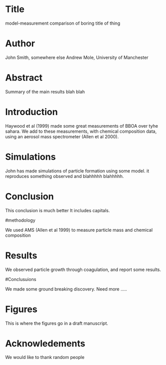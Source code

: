 # Title

model-measurement comparison 
of boring title of thing

# Author

John Smith, somewhere else
Andrew Mole, University of Manchester

# Abstract

Summary of the main results 
blah blah


# Introduction

Haywood et al (1999) made some great measurements of BBOA over tyhe sahara.
We add to these measurements, with chemical composition data, using an aerosol mass spectrometer (Allen et al 2000).

# Simulations


John has made simulations of particle formation using some model.
it reproduces something observed and blahhhhh blahhhhh.

# Conclusion

This conclusion is much better
It includes capitals.

#methodology

We used AMS (Allen et al 1999) to measure particle mass and chemical composition

# Results

We observed particle growth through coagulation, and report some results.

#Conclusuions

We made some ground breaking discovery.
Need more .....

# Figures

This is where the figures go in a draft manuscript.

# Acknowledements

We would like to thank random people


